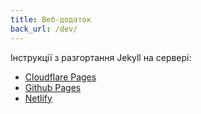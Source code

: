 ```yaml
---
title: Веб-додаток
back_url: /dev/
---
```


Інструкції з разгортання Jekyll на сервері:
- [Cloudflare Pages](https://developers.cloudflare.com/pages/framework-guides/deploy-a-jekyll-site/)
- [Github Pages](https://docs.github.com/en/pages/setting-up-a-github-pages-site-with-jekyll)
- [Netlify](https://www.netlify.com/blog/2020/04/02/a-step-by-step-guide-jekyll-4.0-on-netlify/)
